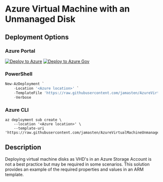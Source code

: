 # Azure Virtual Machine with an Unmanaged Disk

## Deployment Options

### Azure Portal

[![Deploy to Azure](https://aka.ms/deploytoazurebutton)](https://portal.azure.com/#create/Microsoft.Template/uri/https%3A%2F%2Fraw.githubusercontent.com%2Fjamasten%2FAzureVirtualMachineUnmanagedDisks%2Fmain%2Ftemplate.json)
[![Deploy to Azure Gov](https://aka.ms/deploytoazuregovbutton)](https://portal.azure.us/#create/Microsoft.Template/uri/https%3A%2F%2Fraw.githubusercontent.com%2Fjamasten%2FAzureVirtualMachineUnmanagedDisks%2Fmain%2Ftemplate.json)

### PowerShell

````powershell
New-AzDeployment `
    -Location '<Azure location>' `
    -TemplateFile 'https://raw.githubusercontent.com/jamasten/AzureVirtualMachineUnmanagedDisks/main/template.json' `
    -Verbose
````

### Azure CLI

````cli
az deployment sub create \
    --location '<Azure location>' \
    --template-uri 'https://raw.githubusercontent.com/jamasten/AzureVirtualMachineUnmanagedDisks/main/template.json'
````

## Description

Deploying virtual machine disks as VHD's in an Azure Storage Account is not a best practice but may be required in some scenarios.  This solution provides an example of the required properties and values in an ARM template.
